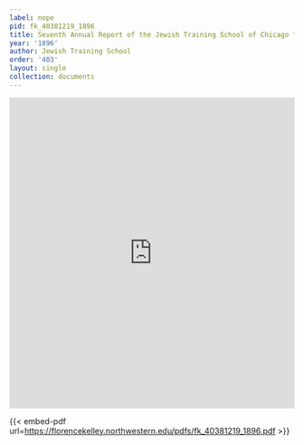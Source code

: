```yaml
---
label: nope
pid: fk_40381219_1896
title: Seventh Annual Report of the Jewish Training School of Chicago for 1895-96
year: '1896'
author: Jewish Training School
order: '403'
layout: single
collection: documents
---
```

<iframe src="https://northwestern.app.box.com/embed/s/riooxfovgpsyqbxxh6ndqcjqjrr1tyt1?sortColumn=date&view=list" width="100%" height="550" frameborder="0" allowfullscreen webkitallowfullscreen msallowfullscreen></iframe>


{{< embed-pdf url=https://florencekelley.northwestern.edu/pdfs/fk_40381219_1896.pdf >}}